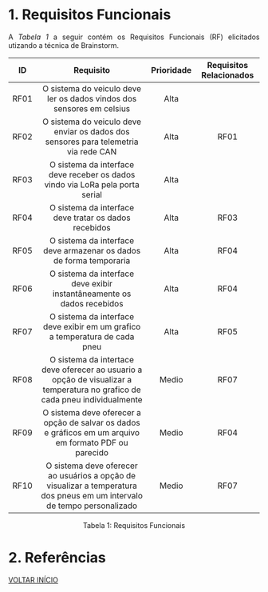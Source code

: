 # 1. Requisitos Funcionais

<p align="justify">A <i>Tabela 1</i> a seguir contém os Requisitos Funcionais (RF) elicitados utizando a técnica de Brainstorm.</p>

| ID   |                                 Requisito                                 | Prioridade | Requisitos Relacionados |
| :--: | :-----------------------------------------------------------------------: | :--------: | :---------: |
| RF01 | O sistema do veiculo deve ler os dados vindos dos sensores em celsius | Alta | |
| RF02 | O sistema do veiculo deve enviar os dados dos sensores para telemetria via rede CAN | Alta | RF01 |
| RF03 | O sistema da interface deve receber os dados vindo via LoRa pela porta serial | Alta | |
| RF04 | O sistema da interface deve tratar os dados recebidos | Alta|RF03 |
| RF05 | O sistema da interface deve armazenar os dados de forma temporaria | Alta | RF04|
| RF06 | O sistema da interface deve exibir instantâneamente os dados recebidos | Alta | RF04 |
| RF07 | O sistema da interface deve exibir em um grafico a temperatura de cada pneu | Alta | RF05 |
| RF08 | O sistema da intertace deve oferecer ao usuario a opção de visualizar a temperatura no grafico de cada pneu individualmente | Medio | RF07 |
| RF09 | O sistema deve oferecer a opção de salvar os dados e gráficos em um arquivo em formato PDF ou parecido | Medio | RF04|
| RF10 | O sistema deve oferecer ao usuários a opção de visualizar a temperatura dos pneus em um intervalo de tempo personalizado | Medio | RF07 |



<div style="text-align: center">
<p>Tabela 1: Requisitos Funcionais</p>
</div>

# 2. Referências


<a href="../README.md">VOLTAR INÍCIO</a>
